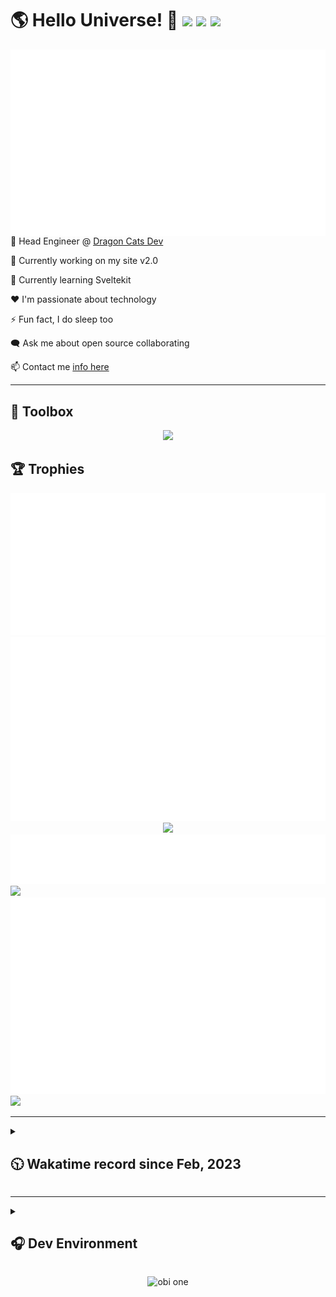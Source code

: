 <h1>🌎 Hello Universe! 👋
<img src='https://wakatime.com/badge/user/a61fe4dd-5464-48ee-825a-134d74f90884.svg?style=flat-square'>
<img src='https://api.visitorbadge.io/api/visitors?path=https%3A%2F%2Fgithub.com%2Fdaemon-node-byte&countColor=&style=flat-square' height='22'>
<img src='https://img.shields.io/github/followers/daemon-node-byte?label=Followers&style=flat-square' height='22'>
</h1>

<img align='right' src='./assets/metrics.base.svg'>

<!-- 💼 Software Developer II @ [One Origin](https://oneorigin.us/) -->

<!-- 💼 Engineer Consultant @ [Banyan Labs](https://banyanlabs.io/) -->

💼 Head Engineer @ [Dragon Cats Dev](https://DragonCats.dev/)

🔭 Currently working on my site v2.0

🌱 Currently learning Sveltekit

❤️ I'm passionate about technology

⚡ Fun fact, I do sleep too

🗨️ Ask me about open source collaborating

📫 Contact me [info here](https://www.joshmclain.com/#contact)

---

## 🧰 Toolbox

<p align="center">
  <a href="https://skillicons.dev">
    <img src="https://skillicons.dev/icons?i=md,html,css,js,regex,sass,tailwind,ts,react,styledcomponents,redux,next,gatsby,remix,vue,nuxt,svelte,nodejs,express,mongodb,postgres,jest,webpack,vite,rollup,docker,nginx,aws,heroku,vercel,netlify,jenkins,linux,mint,ubuntu,redhat,kali,apple,bash,powershell,vim,git,githubactions,github,gitlab,vscode,idea,maven,gradle,java,spring,python&theme=dark" />
  </a>
</p>

## 🏆 Trophies

<div align='center'>
<img src='./assets/metrics.plugin.achievements.compact.svg'>
<img src='./assets/metrics.plugin.habits.charts.svg'>
<img src='https://github-profile-trophy.vercel.app/?username=daemon-node-byte&theme=darkhub&no-frame=true&margin-w=10'>
</div>

<div align=''>
<img src='./assets/metrics.plugin.habits.facts.svg'>
<img src='https://streak-stats.demolab.com?user=daemon-node-byte&theme=dark' width='340'>
<div>
</div>

<img src='./assets/metrics.plugin.wakatime.svg'>
<img src='./assets/octocat.png' width='340'>
<!-- <img src='./assets/metrics.plugin.code.svg'> -->
</div>

---

<details>
<summary>

## 🕥 Wakatime record since Feb, 2023

</summary>

<!--START_SECTION:waka-->
![Code Time](http://img.shields.io/badge/Code%20Time-2%2C158%20hrs%2059%20mins-blue)

![Profile Views](http://img.shields.io/badge/Profile%20Views-0-blue)

**🐱 My GitHub Data** 

> 📦 784.5 kB Used in GitHub's Storage 
 > 
> 🏆 769 Contributions in the Year 2024
 > 
> 🚫 Not Opted to Hire
 > 
> 📜 16 Public Repositories 
 > 
> 🔑 58 Private Repositories 
 > 
**I'm a Night 🦉** 

```text
🌞 Morning                253 commits         ████░░░░░░░░░░░░░░░░░░░░░   17.45 % 
🌆 Daytime                362 commits         ██████░░░░░░░░░░░░░░░░░░░   24.97 % 
🌃 Evening                547 commits         █████████░░░░░░░░░░░░░░░░   37.72 % 
🌙 Night                  288 commits         █████░░░░░░░░░░░░░░░░░░░░   19.86 % 
```
📅 **I'm Most Productive on Tuesday** 

```text
Monday                   227 commits         ████░░░░░░░░░░░░░░░░░░░░░   15.66 % 
Tuesday                  329 commits         ██████░░░░░░░░░░░░░░░░░░░   22.69 % 
Wednesday                256 commits         ████░░░░░░░░░░░░░░░░░░░░░   17.66 % 
Thursday                 130 commits         ██░░░░░░░░░░░░░░░░░░░░░░░   08.97 % 
Friday                   119 commits         ██░░░░░░░░░░░░░░░░░░░░░░░   08.21 % 
Saturday                 184 commits         ███░░░░░░░░░░░░░░░░░░░░░░   12.69 % 
Sunday                   205 commits         ████░░░░░░░░░░░░░░░░░░░░░   14.14 % 
```


📊 **This Week I Spent My Time On** 

```text
🕑︎ Time Zone: America/Phoenix

💬 Programming Languages: 
TypeScript               12 hrs 14 mins      ███████████████████░░░░░░   75.10 % 
YAML                     1 hr 18 mins        ██░░░░░░░░░░░░░░░░░░░░░░░   08.03 % 
Other                    1 hr 5 mins         ██░░░░░░░░░░░░░░░░░░░░░░░   06.67 % 
Prisma                   41 mins             █░░░░░░░░░░░░░░░░░░░░░░░░   04.22 % 
Markdown                 24 mins             █░░░░░░░░░░░░░░░░░░░░░░░░   02.46 % 

🔥 Editors: 
VS Code                  16 hrs 18 mins      █████████████████████████   100.00 % 

💻 Operating System: 
Mac                      16 hrs 18 mins      █████████████████████████   100.00 % 
```

**I Mostly Code in TypeScript** 

```text
TypeScript               26 repos            ██████████░░░░░░░░░░░░░░░   38.24 % 
Vue                      4 repos             █░░░░░░░░░░░░░░░░░░░░░░░░   05.88 % 
Svelte                   3 repos             █░░░░░░░░░░░░░░░░░░░░░░░░   04.41 % 
Java                     2 repos             █░░░░░░░░░░░░░░░░░░░░░░░░   02.94 % 
Python                   2 repos             █░░░░░░░░░░░░░░░░░░░░░░░░   02.94 % 
```




 Last Updated on 18/11/2024 18:40:39 UTC
<!--END_SECTION:waka-->

</details>

---

<details>
<summary>

## 🎧 Dev Environment

</summary>

> ### _I'm not a player 🐱 I just code a lot..._

<div align='center'>
<img src='https://spotify-github-profile.vercel.app/api/view?uid=31knnovcfatt7mqmu6yaa5htulxi&cover_image=true&theme=default&show_offline=false&background_color=121212' width='420'>
<img src='https://spotify-recently-played-readme.vercel.app/api?user=31knnovcfatt7mqmu6yaa5htulxi&width=400&count=10'>
</div>
</details>

<!-- ## Memes

who doesn't love memes? -->

<div align='center'>

![obi one](./assets/unfilimar_obi.jpg)

</div>

<!-- <div align='center'>
<img src='https://www.data-card-for-spotify.com/api/card?user_id=31knnovcfatt7mqmu6yaa5htulxi&hide_playing=1&hide_recents=1&limit=10&custom_title=daemon-node-byte%20Spotify%20Data'>
</div> -->
